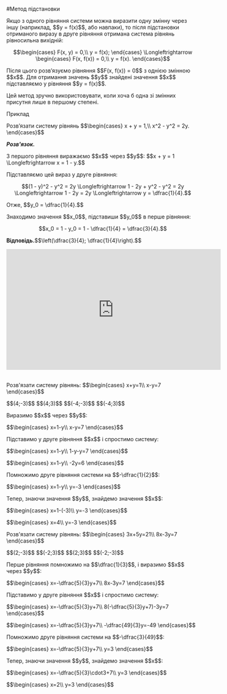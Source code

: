 #Метод підстановки

<p>Якщо з одного рівняння системи можна виразити одну змінну через іншу (наприклад, $$y = f(x)$$, або навпаки), то після підстановки отриманого виразу в друге рівняння отримана система рівнянь рівносильна вихідній:</p>

<p align="center">$$\begin{cases}
F(x, y) = 0,\\
y = f(x);
\end{cases} \Longleftrightarrow 
\begin{cases}
F(x, f(x)) = 0,\\
y = f(x).
\end{cases}$$
</p>

<p>Після цього розв’язуємо рівняння $$F(x, f(x)) = 0$$ з однією змінною $$x$$. Для отримання значень $$y$$ знайдені значення $$x$$ підставляємо у рівняння $$y = f(x)$$.</p>

<p>Цей метод зручно використовувати, коли хоча б одна зі змінних присутня лише в першому степені.</p>

<div class="space">
<div class="task-wrap">
<span class="task">Приклад</span>
<div class="task-text">
<p>Розв’язати систему рівнянь $$\begin{cases}
		x + y = 1,\\
		x^2 - y^2 = 2y.
		\end{cases}$$</p>
<p><b><i>Розв'язок.</i></b></p>
<p>З першого рівняння виражаємо $$x$$ через $$y$$: $$x + y = 1 \Longleftrightarrow x = 1 - y.$$</p>
<p>Підставляємо цей вираз у друге рівняння:</p>
<p align="center">$$(1 - y)^2 - y^2 = 2y \Longleftrightarrow 1 - 2y + y^2 - y^2 = 2y \Longleftrightarrow 1 - 2y = 2y \Longleftrightarrow y = \dfrac{1}{4}.$$</p>
<p>Отже, $$y_0 = \dfrac{1}{4}.$$</p>
<p>Знаходимо значення $$x_0$$, підставиши $$y_0$$ в перше рівняння:</p>
<p align="center">$$x_0 = 1 - y_0 = 1 - \dfrac{1}{4} = \dfrac{3}{4}.$$ </p>
<p><b>Відповідь.</b>$$\left(\dfrac{3}{4}; \dfrac{1}{4}\right).$$</p>
</div>
</div>
</div>

<div class="fluidMedia">
<iframe align="center" width="560" height="315" src="https://www.youtube.com/embed/p6HdBYv4s_4" frameborder="0" allowfullscreen></iframe>
</div>
<div class="popup">
</div>

<br>
<quiz correctLabel="correct" incorrectLabel="incorrect" checkLabel="check">
    <question text="">
        <p>Розв'язати систему рівнянь: 
        $$\begin{cases}
        x+y=1\\
        x-y=7
        \end{cases}$$</p>
        <answer correct>$$(4;-3)$$</answer>
        <answer>$$(4;3)$$</answer>
        <answer>$$(-4;-3)$$</answer>
        <answer>$$(-4;3)$$</answer>
        <explanation>
        <p>Виразимо $$x$$ через $$y$$:</p>
        <p>$$\begin{cases}
        x=1-y\\
        x-y=7
        \end{cases}$$</p>
        <p>Підставимо у друге рівняння $$x$$ і спростимо систему:</p>
        <p>$$\begin{cases}
        x=1-y\\
        1-y-y=7
        \end{cases}$$</p>
        <p>$$\begin{cases}
        x=1-y\\
        -2y=6
        \end{cases}$$</p>
        <p>Помножимо друге рівняння системи на $$-\dfrac{1}{2}$$:</p>
        <p>$$\begin{cases}
        x=1-y\\
        y=-3
        \end{cases}$$</p>
        <p>Тепер, знаючи значення $$y$$, знайдемо значення $$x$$:</p>
        <p>$$\begin{cases}
        x=1-(-3)\\
        y=-3
        \end{cases}$$</p>
        <p>$$\begin{cases}
        x=4\\
        y=-3
        \end{cases}$$</p>
        </explanation>
        </question>
    <question text="">
    <p>Розв'язати систему рівнянь:
    $$\begin{cases}
    3x+5y=21\\
    8x-3y=7
    \end{cases}$$</p>
        <answer>$$(2;-3)$$</answer>
        <answer>$$(-2;3)$$</answer>
        <answer correct>$$(2;3)$$</answer>
        <answer>$$(-2;-3)$$</answer>
        <explanation>
        <p>Перше рівняння помножимо на $$\dfrac{1}{3}$$, і виразимо $$x$$ через $$y$$:</p>
        <p>$$\begin{cases}
        x=-\dfrac{5}{3}y+7\\
        8x-3y=7
        \end{cases}$$</p></p>
        <p>Підставимо у друге рівняння $$x$$ і спростимо систему:</p>
        <p>$$\begin{cases}
        x=-\dfrac{5}{3}y+7\\
        8(-\dfrac{5}{3}y+7)-3y=7
        \end{cases}$$</p>
        <p>$$\begin{cases}
        x=-\dfrac{5}{3}y+7\\
        -\dfrac{49}{3}y=-49
        \end{cases}$$</p>
        Помножимо друге рівняння системи на $$-\dfrac{3}{49}$$:</p>
        <p>$$\begin{cases}
        x=-\dfrac{5}{3}y+7\\
        y=3
        \end{cases}$$</p>
        <p>Тепер, знаючи значення $$y$$, знайдемо значення $$x$$:</p>
        <p>$$\begin{cases}
        x=-\dfrac{5}{3}\cdot3+7\\
        y=3
        \end{cases}$$</p>
        <p>$$\begin{cases}
        x=2\\
        y=3
        \end{cases}$$</p>
        </explanation>
        </question>
</quiz>